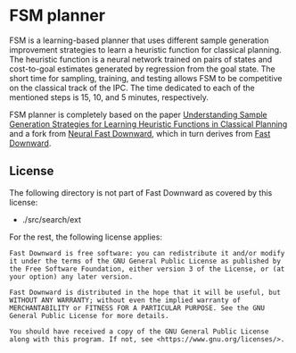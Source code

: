 # FSM planner

FSM is a learning-based planner that uses different sample generation improvement strategies to learn a heuristic function for classical planning. The heuristic function is a neural network trained on pairs of states and cost-to-goal estimates generated by regression from the goal state. The short time for sampling, training, and testing allows FSM to be competitive on the classical track of the IPC. The time dedicated to each of the mentioned steps is 15, 10, and 5 minutes, respectively.

FSM planner is completely based on the paper [Understanding Sample Generation Strategies for Learning Heuristic Functions in Classical Planning](https://arxiv.org/abs/2211.13316) and a fork from [Neural Fast Downward](https://github.com/PatrickFerber/NeuralFastDownward), which in turn derives from [Fast Downward](https://github.com/aibasel/downward).

## License

The following directory is not part of Fast Downward as covered by
this license:

- ./src/search/ext

For the rest, the following license applies:

```
Fast Downward is free software: you can redistribute it and/or modify
it under the terms of the GNU General Public License as published by
the Free Software Foundation, either version 3 of the License, or (at
your option) any later version.

Fast Downward is distributed in the hope that it will be useful, but
WITHOUT ANY WARRANTY; without even the implied warranty of
MERCHANTABILITY or FITNESS FOR A PARTICULAR PURPOSE. See the GNU
General Public License for more details.

You should have received a copy of the GNU General Public License
along with this program. If not, see <https://www.gnu.org/licenses/>.
```
